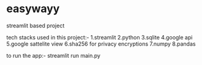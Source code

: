 # easywayy
streamlit based project 

tech stacks used in this project:-
1.streamlit
2.python
3.sqlite
4.google api
5.google sattelite view
6.sha256 for privacy encryptions
7.numpy
8.pandas



to run the app:-
streamlit run main.py
